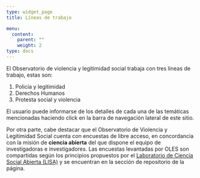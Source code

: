 ```yaml
---
type: widget_page
title: Líneas de trabajo

menu:
  content:
    parent: ""
    weight: 2
type: docs
---
```


El Observatorio de violencia y legitimidad social trabaja con tres líneas de trabajo, estas son:

1.  Policía y legitimidad
2.  Derechos Humanos
3.  Protesta social y violencia

El usuario puede informarse de los detalles de cada una de las temáticas mencionadas haciendo click en la barra de navegación lateral de este sitio.

Por otra parte, cabe destacar que el Observatorio de Violencia y Legitimidad Social cuenta con encuestas de libre acceso, en concordancia con la misión de **ciencia abierta** del que dispone el equipo de investigadoras e investigadores. Las encuestas levantadas por OLES son compartidas según los principios propuestos por el [Laboratorio de Ciencia Social Abierta (LISA)](https://lisa-coes.netlify.app/02componentes/) y se encuentran en la sección de repositorio de la página.
